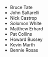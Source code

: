- Bruce Tate
- John Saltarelli
- Nick Castrop
- Solomon White
- Matthew Erhard
- Pat Collins
- Howard Bussey
- Kevin Marth
- Bennie Rosas